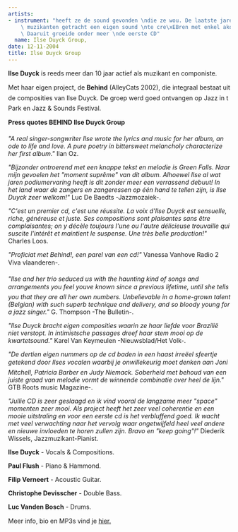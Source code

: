 ```yaml
---
artists:
- instrument: "heeft ze de sound gevonden \ndie ze wou. De laatste jaren hebben de\
    \ muzikanten getracht een eigen sound \nte cre\xEBren met enkel akoestische instrumenten.\
    \ Daaruit groeide onder meer \nde eerste CD"
  name: Ilse Duyck Group,
date: 12-11-2004
title: Ilse Duyck Group
---
```

**Ilse Duyck** is reeds meer dan 10 jaar actief als muzikant en componiste. 

Met haar eigen project, de **Behind** (AlleyCats 2002), die integraal bestaat uit de composities 
van Ilse Duyck. De groep werd goed ontvangen op Jazz in t Park en Jazz & Sounds Festival. 

**Press quotes BEHIND Ilse Duyck Group** 

*"A real singer-songwriter Ilse wrote the lyrics and music for her album, an ode to life and love. 
A pure poetry in bittersweet melancholy characterize her first album."* Ilan Oz. 

*"Bijzonder ontroerend met een knappe tekst en melodie is Green Falls. Naar mijn gevoelen het 
"moment suprême" van dit album. Alhoewel Ilse al wat jaren podiumervaring heeft is dit zonder 
meer een verrassend debuut! In het land waar de zangers en zangeressen op één hand te tellen zijn, 
is Ilse Duyck zeer welkom!"* Luc De Baedts -Jazzmozaiek-. 

*"C'est un premier cd, c'est une réussite. La voix d'Ilse Duyck est sensuelle, riche, 
généreuse et juste. Ses compositions sont plaisantes sans être complaisantes; on y décèle 
toujours l'une ou l'autre délicieuse trouvaille qui suscite l'intérêt et maintient le suspense. 
Une très belle production!"* Charles Loos. 

*"Proficiat met Behind!, een parel van een cd!"* Vanessa Vanhove Radio 2 Viva vlaanderen-. 

*"Ilse and her trio seduced us with the haunting kind of songs and arrangements you feel youve 
known since a previous lifetime, until she tells you that they are all her own numbers. 
Unbelievable in a home-grown talent (Belgian) with such superb technique and delivery, 
and so bloody young for a jazz singer."* G. Thompson -The Bulletin-. 

*"Ilse Duyck bracht eigen composities waarin ze haar liefde voor Brazilië niet verstopt. 
In intimistsche passages dreef haar stem mooi op de kwartetsound."* Karel Van Keymeulen -Nieuwsblad/Het Volk-. 

*"De dertien eigen nummers op de cd baden in een haast irreëel sfeertje getekend door 
Ilses vocalen waarbij je onwillekeurig moet denken aan Joni Mitchell, Patricia Barber 
en Judy Niemack. Soberheid met behoud van een juiste graad van melodie vormt de winnende 
combinatie over heel de lijn."* GTB Roots music Magazine-. 

*"Jullie CD is zeer geslaagd en ik vind vooral de langzame meer "space" momenten zeer mooi. 
Als project heeft het zeer veel coherentie en een mooie uitstraling en voor een eerste cd is het 
verbluffend goed. Ik wacht met veel verwachting naar het vervolg waar ongetwijfeld heel veel
andere en nieuwe invloeden te horen zullen zijn. Bravo en "keep going"!"* Diederik Wissels, 
Jazzmuzikant-Pianist. 

**Ilse Duyck** - Vocals & Compositions. 

**Paul Flush** - Piano & Hammond. 

**Filip Verneert** - Acoustic Guitar. 

**Christophe Devisscher** - Double Bass. 

**Luc Vanden Bosch** - Drums. 

Meer info, bio en MP3s vind je [hier.](http://www.ilseduyckgroup.be)